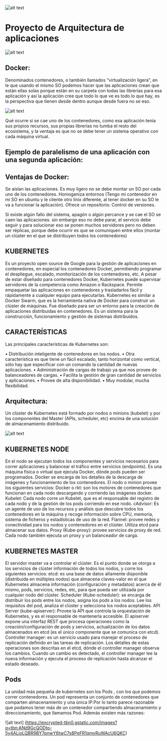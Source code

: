 ![alt text](https://d1.awsstatic.com/PAC/kuberneteslogo.eabc6359f48c8e30b7a138c18177f3fd39338e05.png "Loogo kubernetes")


# Proyecto de Arquitectura de aplicaciones





![alt text](https://www.docker.com/sites/default/files/vertical.png "Loogo docker")

## Docker: 

Denominados contenedores, o también llamados “virtualización ligera”, en le que usando el mismo SO podemos hacer que las aplicaciones crean que están ellas solas porque están en su carpeta con todas las librerías para esa aplicación y así la aplicación cree que todo lo que ve es todo lo que hay, es la perspectiva que tienen desde dentro aunque desde fuera no se eso.


![alt text](https://www.docker.com/sites/default/files/vertical.png "Loogo docker")

Qué ocurre si se cae uno de los contenedores, como esa aplicación tenía sus propios recursos, sus propias librerías no tumba el resto del ecosistema, y la ventaja es que no se debe tener un  sistema operativo con cada máquina virtual.

## Ejemplo de paralelismo de una aplicación con una segunda aplicación:

## Ventajas de Docker:
Se aíslan las aplicaciones.
Es muy ligero no se debe montar un SO por cada uno de los contenedores.
Homogeniza entornos (Tengo mi contenedor en mi SO en ubuntu y le cliente otro linix diferente, al tener docker en su SO le va a funcionar la aplicación).
Ofrece un repositorio: Control de versiones.


Si existe algún fallo del sistema, apagón o algún percance y se cae el SO se caen las aplicaciones. sin embargo eso no debe parar, el servicio debe seguir y para solucionar eso se ponen muchos servidores pero no deben ser réplicas, porque debe ocurrir es que se comuniquen entre ellos  (montar un clúster en el que se distribuyen todos los contenedores)





## KUBERNETES
Es un proyecto open source de Google para la gestión de aplicaciones en contenedores, en especial los contenedores Docker, permitiendo programar el despliegue, escalado, monitorización de los contenedores, etc. A pesar de estar diseñado para contenedores Docker, Kubernetes puede supervisar servidores de la competencia como Amazon o Rackspace. Permite empaquetar las aplicaciones en contenedores y trasladarlos fácil y rápidamente a cualquier equipo para ejecutarlas. Kubernetes es similar a Docker Swarm, que es la herramienta nativa de Docker para construir un clúster de máquinas. Fue diseñado para ser un entorno para la creación de aplicaciones distribuidas en contenedores. Es un sistema para la construcción, funcionamiento y gestión de sistemas distribuidos. 

## CARACTERÍSTICAS 

Las principales características de Kubernetes son:

• Distribución inteligente de contenedores en los nodos. 
• Otra característica es que tiene un fácil escalado, tanto horizontal como vertical, sólo hay que especificar con un comando la cantidad de nuevas aplicaciones. 
• Administración de cargas de trabajo ya que nos provee de balanceadores de cargas. 
• Facilita la gestión de gran cantidad de servicios y aplicaciones. 
• Provee de alta disponibilidad. 
• Muy modular, mucha flexibilidad.

## Arquitectura:

Un clúster de Kubernetes está formado por nodos o minions (kubelet) y por los componentes del Master (APIs, scheduler, etc) encima de una solución de almacenamiento distribuido.

![alt text](https://unpocodejava.files.wordpress.com/2015/12/image008.jpg "Arquitecctura de Kubernetes")


## KUBERNETES NODE 
En el nodo se ejecutan todos los componentes y servicios necesarios para correr aplicaciones y balancear el tráfico entre servicios (endpoints). Es una máquina física o virtual que ejecuta Docker, dónde pods pueden ser programados. Docker se encarga de los detalles de la descarga de imágenes y funcionamiento de los contenedores.
El nodo o minion provee los siguientes servicios: 
Docker o rkt: son los motores de contenedores que funcionan en cada nodo descargando y corriendo las imágenes docker.
Kubelet: Cada nodo corre un Kubelet, que es el responsable del registro de cada nodo y de la gestión de los pods corriendo en ese nodo.
cAdvisor: Es un agente de uso de los recursos y análisis que descubre todos los contenedores en la máquina y recoge información sobre CPU, memoria, sistema de ficheros y estadísticas de uso de la red.
Flannel: provee redes y conectividad para los nodos y contenedores en el clúster. Utiliza etcd para almacenar sus datos.
Proxy (Kube-proxy): provee servicios de proxy de red. Cada nodo también ejecuta un proxy y un balanceador de carga.
## KUBERNETES MASTER 
El servidor master va a controlar el clúster. Es el punto donde se otorga a los servicios de clúster información de todos los nodos, y corre los siguientes servicios:
etcd: es una base de datos altamente disponible (distribuida en múltiples nodos) que almacena claves-valor en el que Kubernetes almacena información (configuración y metadatos) acerca de él mismo, pods, servicios, redes, etc, para que pueda ser utilizada por cualquier nodo del clúster.
Scheduler (Kube-scheduler): se encarga de distribuir los pods entre los nodos, asigna los pods a los nodos. Lee los requisitos del pod, analiza el clúster y selecciona los nodos aceptables.
API Server (kube-apiserver): Provee la API que controla la orquestación de Kubernetes, y es el responsable de mantenerla accesible. El apiserver expone una interfaz REST que procesa operaciones como la creación/configuración de pods y servicios, actualización de los datos almacenados en etcd (es el único componente que se comunica con etcd). 
Controller manager: es un servicio usado para manejar el proceso de replicación definido en las tareas de replicación. Los detalles de estas operaciones son descritas en el etcd, dónde el controller manager observa los cambios. Cuando un cambio es detectado, el controller manager lee la nueva información y ejecuta el proceso de replicación hasta alcanzar el estado deseado.

## Pods

La unidad más pequeña de kubernetes son los Pods , con los que podemos correr contenedores. Un pod representa un conjunto de contenedores que comparten almacenamiento y una única IP.Por lo tanto parece razonable que podamos tener más de un contenedor compartiendo almacenamiento y direccionamiento, que llamamos Pod. Además existen más razones:


![alt text] (https://encrypted-tbn0.gstatic.com/images?q=tbn:ANd9GcQODto-5y4ALioLQBR9BY7pnwY6twC7s8PeFR1qmvRuWAcU6QKC)

















